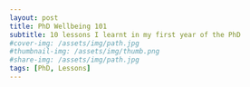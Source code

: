 ```yaml
---
layout: post
title: PhD Wellbeing 101
subtitle: 10 lessons I learnt in my first year of the PhD
#cover-img: /assets/img/path.jpg
#thumbnail-img: /assets/img/thumb.png
#share-img: /assets/img/path.jpg
tags: [PhD, Lessons]
---
```

